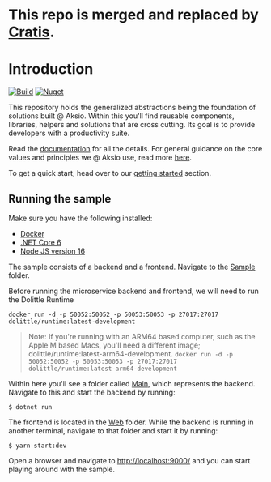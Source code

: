 # This repo is merged and replaced by [Cratis](https://github.com/aksio-insurtech/Cratis).

# Introduction

[![Build](https://github.com/aksio-system/Foundation/actions/workflows/build.yml/badge.svg)](https://github.com/aksio-system/Foundation/actions/workflows/build.yml)
[![Nuget](https://img.shields.io/nuget/v/aksio.microservices)](http://nuget.org/packages/aksio.microservices)

This repository holds the generalized abstractions being the foundation of solutions built @ Aksio.
Within this you'll find reusable components, libraries, helpers and solutions that are
cross cutting. Its goal is to provide developers with a productivity suite.

Read the [documentation](./Documentation/index.md) for all the details.
For general guidance on the core values and principles we @ Aksio use, read more [here](https://github.com/aksio-system/Home/blob/main/README.md).

To get a quick start, head over to our [getting started](./Documentation/getting-started.md) section.

## Running the sample

Make sure you have the following installed:

- [Docker](https://www.docker.com/products/docker-desktop)
- [.NET Core 6](https://dotnet.microsoft.com/download/dotnet/6.0)
- [Node JS version 16](https://nodejs.org/)

The sample consists of a backend and a frontend.
Navigate to the [Sample](./Sample) folder.

Before running the microservice backend and frontend, we will need to run the Dolittle Runtime

```shell
docker run -d -p 50052:50052 -p 50053:50053 -p 27017:27017 dolittle/runtime:latest-development
```

> Note: If you're running with an ARM64 based computer, such as the Apple M based Macs, you'll need
> a different image; dolittle/runtime:latest-arm64-development.
> `docker run -d -p 50052:50052 -p 50053:50053 -p 27017:27017 dolittle/runtime:latest-arm64-development`

Within here you'll see a folder called [Main](./Sample/Main), which represents the backend.
Navigate to this and start the backend by running:

```shell
$ dotnet run
```

The frontend is located in the [Web](./Sample/Web) folder. While the backend is running in another terminal,
navigate to that folder and start it by running:

```shell
$ yarn start:dev
```

Open a browser and navigate to [http://localhost:9000/](http://localhost:9000/) and you can start playing
around with the sample.

